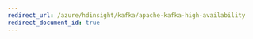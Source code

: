 ```yaml
---
redirect_url: /azure/hdinsight/kafka/apache-kafka-high-availability
redirect_document_id: true
---
```


